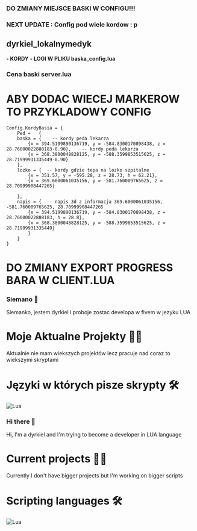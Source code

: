 ### DO ZMIANY MIEJSCE BASKI W CONFIGU!!!

### NEXT UPDATE : Config pod wiele kordow : p

## dyrkiel_lokalnymedyk

**- KORDY**
**- LOGI**
**W PLIKU baska_config.lua**

### Cena baski server.lua

# ABY DODAC WIECEJ MARKEROW TO PRZYKLADOWY CONFIG

```
Config.KordyBasia = {
    Ped =	{
    baska = {    -- kordy peda lekarza
        {x = 394.5199890136719, y = -584.8300170898438, z = 28.76000022888183-0.90},    -- kordy peda lekarza
        {x = 368.3800048828125, y = -588.3599853515625, z = 28.71999931335449-0.90}
    },
    lozko = {  -- kordy gdzie tepa na lozko szpitalne
        {x = 351.57, y = -595.28, z = 28.73, h = 62.21}, 
        {x = 369.6000061035156, y = -581.760009765625, z = 28.70999908447265}

    },
    napis = {  -- napis 3d z informacja 369.6000061035156, -581.760009765625, 28.70999908447265
        {x = 394.5199890136719, y = -584.8300170898438, z = 28.76000022888183, h = 28.8},
        {x = 368.3800048828125, y = -588.3599853515625, z = 28.71999931335449}
        }
    }
}
```

# DO ZMIANY EXPORT PROGRESS BARA W CLIENT.LUA

### Siemano 👋

Siemanko, jestem dyrkiel i proboje zostac developa w fivem w jezyku LUA

# Moje Aktualne Projekty 🧑‍💼
Aktualnie nie mam wiekszych projektów lecz pracuje nad coraz to wiekszymi skryptami

# Języki w których pisze skrypty 🛠️
![Lua](https://img.shields.io/badge/lua-%232C2D72.svg?style=for-the-badge&logo=lua&logoColor=white)

### Hi there 👋

Hi, I'm a dyrkiel and I'm trying to become a developer in LUA language

# Current projects 🧑‍💼
Currently I don't have bigger projects but I'm working on bigger scripts

# Scripting languages 🛠️
![Lua](https://img.shields.io/badge/lua-%232C2D72.svg?style=for-the-badge&logo=lua&logoColor=white)



